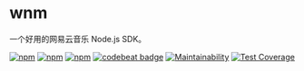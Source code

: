 # wnm

一个好用的网易云音乐 Node.js SDK。

[![npm](https://img.shields.io/npm/v/wnm.svg)](https://npmjs.org/package/wnm) [![npm](https://img.shields.io/npm/dm/wnm.svg)](https://npmjs.org/package/wnm) [![npm](https://img.shields.io/npm/dt/wnm.svg)](https://npmjs.org/package/wnm) [![codebeat badge](https://codebeat.co/badges/e383cce6-b9ed-4486-bb67-49d6480b1647)](https://codebeat.co/projects/github-com-willin-wnm-master) [![Maintainability](https://api.codeclimate.com/v1/badges/23af50d6727b51e82425/maintainability)](https://codeclimate.com/github/willin/wnm/maintainability) [![Test Coverage](https://api.codeclimate.com/v1/badges/23af50d6727b51e82425/test_coverage)](https://codeclimate.com/github/willin/wnm/test_coverage)

